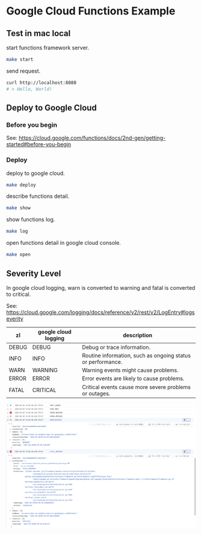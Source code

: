 # Google Cloud Functions Example

## Test in mac local

start functions framework server.
```sh
make start
```

send request.
```sh
curl http://localhost:8080
# > Hello, World!
```

## Deploy to Google Cloud

### Before you begin

See: https://cloud.google.com/functions/docs/2nd-gen/getting-started#before-you-begin

### Deploy

deploy to google cloud.
```sh
make deploy
```

describe functions detail.
```sh
make show
```

show functions log. 
```sh
make log
```

open functions detail in google cloud console.
```sh
make open
```

## Severity Level

In google cloud logging, warn is converted to warning and fatal is converted to critical.

See: https://cloud.google.com/logging/docs/reference/v2/rest/v2/LogEntry#logseverity


| zl    | google cloud logging | description                                                 |
|-------|----------------------|-------------------------------------------------------------|
| DEBUG | DEBUG                | Debug or trace information.                                 |
| INFO  | INFO                 | Routine information, such as ongoing status or performance. |
| WARN  | WARNING              | Warning events might cause problems.                        |
| ERROR | ERROR                | Error events are likely to cause problems.                  |
| FATAL | CRITICAL             | Critical events cause more severe problems or outages.      |



![img.png](img.png)